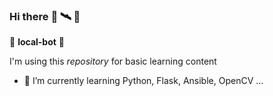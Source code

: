 ### Hi there :rocket: :artificial_satellite: :robot:

:robot: **local-bot** :robot:

I'm using this _repository_ for basic learning content

- 🌱 I’m currently learning Python, Flask, Ansible, OpenCV ...
